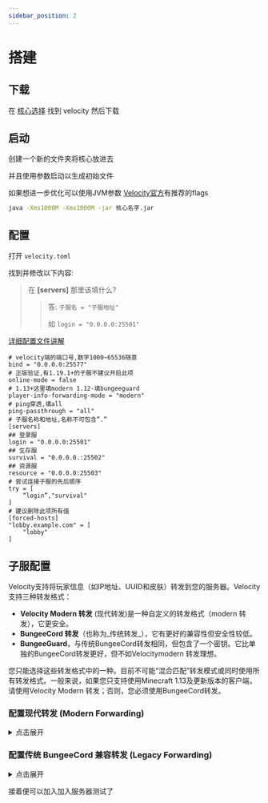 ```yaml
---
sidebar_position: 2
---
```


# 搭建

## 下载

在 [核心选择](/docs/跨服端/核心选择.md) 找到 velocity 然后下载

## 启动

创建一个新的文件夹将核心放进去

并且使用参数启动以生成初始文件

如果想进一步优化可以使用JVM参数   [Velocity官方](https://docs.papermc.io/velocity/getting-started)有推荐的flags

```bash
java -Xms1000M -Xmx1000M -jar 核心名字.jar
```

## 配置

打开 `velocity.toml`

找到并修改以下内容:

> 在 **[servers]** 那里该填什么?
>
>> 答:
>> `子服名 = "子服地址"`
>>
>> 如 `login = "0.0.0.0:25501"`

[详细配置文件讲解](velocity.toml.md)

```
# velocity端的端口号,数字1000~65536随意
bind = "0.0.0.0:25577"
# 正版验证,有1.19.1+的子服不建议开启此项
online-mode = false
# 1.13+这里填modern 1.12-填bungeeguard
player-info-forwarding-mode = "modern"
# ping穿透,填all
ping-passthrough = "all"
# 子服名称和地址,名称不可包含”.”
[servers]
## 登录服
login = "0.0.0.0:25501"
## 生存服
survival = "0.0.0.0.:25502"
## 资源服
resource = "0.0.0.0:25503"
# 尝试连接子服的先后顺序
try = [
    “login”,"survival"
]
# 建议删除此项所有值
[forced-hosts]
"lobby.example.com" = [
    "lobby"
]
```

## 子服配置

Velocity支持将玩家信息（如IP地址、UUID和皮肤）转发到您的服务器。Velocity支持三种转发格式：

- **Velocity Modern 转发** (现代转发)是一种自定义的转发格式（modern 转发），它更安全。
- **BungeeCord 转发**（也称为_传统转发_），它有更好的兼容性但安全性较低。
- **BungeeGuard**，与传统BungeeCord转发相同，但包含了一个密钥。它比单独的BungeeCord转发更好，但不如Velocitymodern 转发理想。

您只能选择这些转发格式中的一种。目前不可能“混合匹配”转发模式或同时使用所有转发格式。一般来说，如果您只支持使用Minecraft 1.13及更新版本的客户端，请使用Velocity Modern 转发；否则，您必须使用BungeeCord转发。

### 配置现代转发 (Modern Forwarding)

<details>
  <summary>点击展开</summary>

**`modern` 转发** 是 Velocity 的原生格式，以高效的二进制格式转发所有玩家信息，并采用 MAC 代码增加安全性，使非法服务器难以绕过您的 Velocity 代理。但它**仅支持 Minecraft 1.13 或更高版本**。

#### 警告

- `modern` 转发与 **Minecraft 1.13 以下版本** 和 **ProtocolSupport 插件** 不兼容。如果使用这些，您需要使用传统的 BungeeCord 兼容转发。

#### 配置步骤

1. 在 `velocity.toml` 文件中将 `player-info-forwarding` 设置为 `modern`。
2. 确保您的服务器已正确配置以使用 Velocity 转发。

#### 为 Paper 配置现代转发

- Paper **1.14 及以上版本** 以及 **1.13.1/1.13.2 版本 377 及以上版本** 原生支持 Velocity 现代转发。

1. 在 `server.properties` 文件中禁用 `online-mode` 设置，以防止服务器自行验证玩家身份。
2. 如果之前已启用 BungeeCord 转发，需在 `spigot.yml` 中将 `settings.bungeecord` 设置为 `false`。
3. 在 `config/paper-global.yml` 中：
   - 设置 `proxies.velocity.enabled` 为 true。
   - 设置 `proxies.velocity.secret` 以匹配您的 `forwarding.secret` 文件中的密钥。
   - 设置 `proxies.velocity.online-mode` 与您的 `velocity.toml` 中的 `online-mode` 一致。
4. 编辑完成后，重新启动服务器。

**注意**：如果您使用的是 Paper **1.18.2 或更低版本**，请在 `paper.yml` 文件中查找相关设置。

<details>
  <summary>点击展开-为Fabric/Forge配置现代转发</summary>

#### 为 Fabric 配置现代转发

- 使用名为 **FabricProxy-Lite** 的 mod，可以在 Fabric 上使用修改过的服务器与 Velocity 现代转发。

#### 为 Forge 配置现代转发

- 使用名为 **ProxyCompatibleForge** 的 mod，可以在 Forge **1.16.5 或更高版本** 的修改过的服务器上使用 Velocity 现代转发。

</details>

</details>

### 配置传统 BungeeCord 兼容转发 (Legacy Forwarding)

<details>
  <summary>点击展开</summary>

#### 警告

- 传统转发 **本质上是不安全的**。如果必须使用，应了解如何正确保护您的服务器。

1. `legacy` 转发是 BungeeCord 启用 IP 转发时使用的玩家信息转发协议。
2. 它广泛支持且兼容性强，但 **不安全**。
3. 在 `velocity.toml` 中将 `player-info-forwarding` 设置为 `legacy`。
4. 确保服务器能接受 Velocity 发送的转发玩家数据。

#### 增加安全性

- 对于托管在共享主机上的代理，Velocity 可选地支持 **BungeeGuard**。
  - 将 `velocity.toml` 中的 `player-info-forwarding` 设置为 `bungeeguard`。
  - 在 BungeeGuard 配置的令牌部分添加 `forwarding.secret` 文件中的值。

#### 为 Spigot / Paper 配置传统转发

1. 在 `spigot.yml` 中将 `settings.bungeecord` 设置为 `true`。
2. 重新启动服务器。

<details>
  <summary>点击展开-为Sponge/Fabric配置传送转发</summary>

#### 为 Sponge 配置传统转发

1. 停止服务器。
2. 在 `config/sponge/global.conf` 文件中将 `modules.bungeecord` 和 `bungeecord.ip-forwarding` 设置为 true。
3. 重新启动 Sponge 服务器。

#### 为 Fabric 配置传统转发

**警告**：不再有任何积极支持传统转发的 mod。**请改用 Velocity 现代转发**。

</details>

</details>

接着便可以加入加入服务器测试了